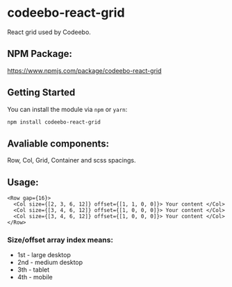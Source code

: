 # codeebo-react-grid
React grid used by Codeebo.

## NPM Package:
https://www.npmjs.com/package/codeebo-react-grid

## Getting Started
You can install the module via `npm` or `yarn`:

```sh
npm install codeebo-react-grid
```

## Avaliable components:
Row, Col, Grid, Container and scss spacings.

## Usage:

```tsx
<Row gap={16}>
  <Col size={[2, 3, 6, 12]} offset={[1, 1, 0, 0]}> Your content </Col>
  <Col size={[3, 4, 6, 12]} offset={[1, 0, 0, 0]}> Your content </Col>
  <Col size={[3, 4, 6, 12]} offset={[1, 0, 0, 0]}> Your content </Col>
</Row>
```

### Size/offset array index means:
- 1st - large desktop
- 2nd - medium desktop
- 3th - tablet
- 4th - mobile
